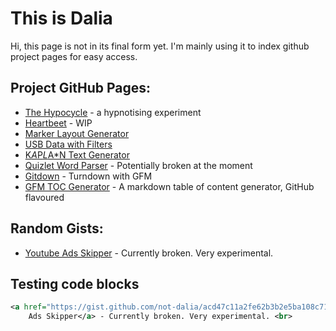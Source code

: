 # This is Dalia

Hi, this page is not in its final form yet. I'm mainly using it to index github project pages for easy access.


## Project GitHub Pages:

- <a href="https://relevant.space/relevant-space/hypocycle/">The Hypocycle</a> - a hypnotising experiment
- <a href="https://heartbeet.relevant.space/">Heartbeet</a> - WIP 
- <a href="/marker-layout-generator">Marker Layout Generator</a>
- <a href="/usb-data-filtered">USB Data with Filters</a>
- <a href="/kaplan-text-generator">K*A*P*L*A*N Text Generator</a>
- <a href="/quizlet-word-parser">Quizlet Word Parser</a> - Potentially broken at the moment
- <a href="/gitdown">Gitdown</a> - Turndown with GFM
- <a href="https://gfmtoc.relevant.space">GFM TOC Generator</a> - A markdown table of content generator, GitHub flavoured


## Random Gists:
- <a href="https://gist.github.com/not-dalia/acd47c11a2fe62b3b2e5ba108c71e429#file-youtube-skip-ads-js">Youtube
    Ads Skipper</a> - Currently broken. Very experimental. <br>


## Testing code blocks
```xml
<a href="https://gist.github.com/not-dalia/acd47c11a2fe62b3b2e5ba108c71e429#file-youtube-skip-ads-js">Youtube
    Ads Skipper</a> - Currently broken. Very experimental. <br>
```
